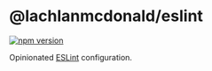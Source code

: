 # @lachlanmcdonald/eslint

[![npm version](https://badge.fury.io/js/%40lachlanmcdonald%2Feslint.svg)](https://badge.fury.io/js/%40lachlanmcdonald%2Feslint)

Opinionated [ESLint](https://eslint.org/) configuration.

